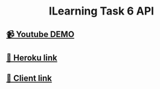 <h1 align="center">ILearning Task 6 API</h1>

## [📹 Youtube DEMO](https://youtu.be/ME3TJyukmJ0)

## [🚀 Heroku link](https://ilearning-task-6-api.herokuapp.com/)

## [🔗 Client link](https://github.com/IvanHayel/ilearning-task-6-client)
